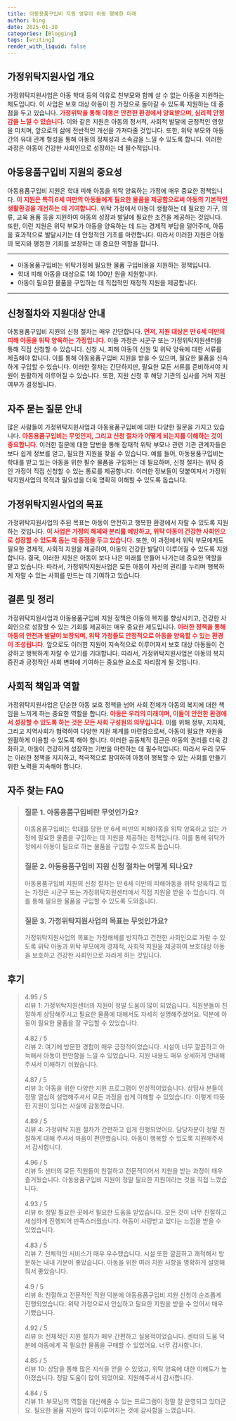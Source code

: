 ```yaml
---
title: 아동용품구입비 지원 영유아 아동 행복한 미래
author: bing
date: 2025-01-30
categories: [Blogging]
tags: [writing]
render_with_liquid: false
---
```



<h2 id='가정위탁지원사업_개요'>가정위탁지원사업 개요</h2>

<p>가정위탁지원사업은 아동 학대 등의 이유로 친부모와 함께 살 수 없는 아동을 지원하는 제도입니다. 이 사업은 보호 대상 아동이 친 가정으로 돌아갈 수 있도록 지원하는 데 중점을 두고 있습니다. <b><span style="color: #ee2323;">가정위탁을 통해 아동은 안전한 환경에서 양육받으며, 심리적 안정감을 느낄 수 있습니다.</span></b> 이와 같은 지원은 아동의 정서적, 사회적 발달에 긍정적인 영향을 미치며, 앞으로의 삶에 전반적인 개선을 가져다줄 것입니다. 또한, 위탁 부모와 아동 간의 유대 관계 형성을 통해 아동의 정체성과 소속감을 느낄 수 있도록 합니다. 이러한 과정은 아동이 건강한 사회인으로 성장하는 데 필수적입니다.</p>

<h2 id='아동용품구입비_지원의_중요성'>아동용품구입비 지원의 중요성</h2>

<p>아동용품구입비 지원은 학대 피해 아동을 위탁 양육하는 가정에 매우 중요한 정책입니다. <b><span style="color: #ee2323;">이 지원은 특히 6세 미만의 아동들에게 필요한 물품을 제공함으로써 아동의 기본적인 생활환경을 개선하는 데 기여합니다.</span></b> 위탁 가정에서 아동이 생활하는 데 필요한 가구, 의류, 교육 용품 등을 지원하여 아동의 성장과 발달에 필요한 조건을 제공하는 것입니다. 또한, 이런 지원은 위탁 부모가 아동을 양육하는 데 드는 경제적 부담을 덜어주며, 아동을 효과적으로 발달시키는 데 안정적인 기초를 마련합니다. 따라서 이러한 지원은 아동의 복지와 평등한 기회를 보장하는 데 중요한 역할을 합니다.</p>

<hr />

<ul>
    <li>아동용품구입비는 위탁가정에 필요한 물품 구입비용을 지원하는 정책입니다.</li>
    <li>학대 피해 아동을 대상으로 1회 100만 원을 지원합니다.</li>
    <li>아동이 필요한 물품을 구입하는 데 직접적인 재정적 지원을 제공합니다.</li>
</ul>

<hr />

<h2 id='신청절차와_지원대상_안내'>신청절차와 지원대상 안내</h2>

<p>아동용품구입비 지원의 신청 절차는 매우 간단합니다. <b><span style="color: #ee2323;">먼저, 지원 대상은 만 6세 미만의 피해 아동을 위탁 양육하는 가정입니다.</span></b> 이들 가정은 시군구 또는 가정위탁지원센터를 통해 직접 신청할 수 있습니다. 신청 시, 피해 아동의 신원 및 위탁 양육에 대한 서류를 제출해야 합니다. 이를 통해 아동용품구입비 지원을 받을 수 있으며, 필요한 물품을 신속하게 구입할 수 있습니다. 이러한 절차는 간단하지만, 필요한 모든 서류를 준비하셔야 지원이 원활하게 이루어질 수 있습니다. 또한, 지원 신청 후 해당 기관의 심사를 거쳐 지원 여부가 결정됩니다.</p>

<h2 id='자주_묻는_질문_안내'>자주 묻는 질문 안내</h2>

<p>많은 사람들이 가정위탁지원사업과 아동용품구입비에 대한 다양한 질문을 가지고 있습니다. <b><span style="color: #ee2323;">아동용품구입비는 무엇인지, 그리고 신청 절차가 어떻게 되는지를 이해하는 것이 중요합니다.</span></b> 이러한 질문에 대한 답변을 통해 잠재적 위탁 부모나 관련 기관 관계자들은 보다 쉽게 정보를 얻고, 필요한 지원을 찾을 수 있습니다. 예를 들어, 아동용품구입비는 학대를 받고 있는 아동을 위한 필수 물품을 구입하는 데 필요하며, 신청 절차는 위탁 중인 가정이 직접 신청할 수 있는 통로를 제공합니다. 이러한 정보들이 덧붙여져서 가정위탁지원사업의 목적과 필요성을 더욱 명확히 이해할 수 있도록 돕습니다.</p>

<h2 id='가정위탁지원사업의_목표'>가정위탁지원사업의 목표</h2>

<p>가정위탁지원사업의 주된 목표는 아동이 안전하고 행복한 환경에서 자랄 수 있도록 지원하는 것입니다. <b><span style="color: #ee2323;">이 사업은 가정의 해체와 분리를 예방하고, 위탁 아동이 건강한 사회인으로 성장할 수 있도록 돕는 데 중점을 두고 있습니다.</span></b> 또한, 이 과정에서 위탁 부모에게도 필요한 경제적, 사회적 지원을 제공하여, 아동의 건강한 발달이 이루어질 수 있도록 지원합니다. 결국, 이러한 지원은 아동이 보다 나은 미래를 만들어 나가는데 중요한 역할을 맡고 있습니다. 따라서, 가정위탁지원사업은 모든 아동이 자신의 권리를 누리며 행복하게 자랄 수 있는 사회를 만드는 데 기여하고 있습니다.</p>

<h2 id='결론_및_정리'>결론 및 정리</h2>

<p>가정위탁지원사업과 아동용품구입비 지원 정책은 아동의 복지를 향상시키고, 건강한 사회인으로 성장할 수 있는 기회를 제공하는 매우 중요한 제도입니다. <b><span style="color: #ee2323;">이러한 정책을 통해 아동의 안전과 발달이 보장되며, 위탁 가정들도 안정적으로 아동을 양육할 수 있는 환경이 조성됩니다.</span></b> 앞으로도 이러한 지원이 지속적으로 이루어져서 보호 대상 아동들이 건강하고 행복하게 자랄 수 있기를 기대합니다. 따라서, 가정위탁지원사업은 아동의 복지 증진과 긍정적인 사회 변화에 기여하는 중요한 요소로 자리잡게 될 것입니다.</p>

<h2 id='사회적_책임과_역할'>사회적 책임과 역할</h2>

<p>가정위탁지원사업은 단순한 아동 보호 정책을 넘어 사회 전체가 아동의 복지에 대한 책임을 느끼게 하는 중요한 역할을 합니다. <b><span style="color: #ee2323;">아동은 우리의 미래이며, 이들이 안전한 환경에서 성장할 수 있도록 하는 것은 모든 사회 구성원의 의무입니다.</span></b> 이를 위해 정부, 지자체, 그리고 지역사회가 협력하여 다양한 지원 체계를 마련함으로써, 아동이 필요한 자원을 원활하게 이용할 수 있도록 해야 합니다. 이러한 공동체적 접근은 아동의 권리를 더욱 강화하고, 아동이 건강하게 성장하는 기반을 마련하는 데 필수적입니다. 따라서 우리 모두는 이러한 정책을 지지하고, 적극적으로 참여하여 아동이 행복할 수 있는 사회를 만들기 위한 노력을 지속해야 합니다.</p>


<h2 id='자주_찾는_FAQ'>자주 찾는 FAQ</h2>
<div itemscope="" itemtype="https://schema.org/FAQPage"> 
<blockquote> 
<div itemscope="" itemprop="mainEntity" itemtype="https://schema.org/Question"> 
<h3 itemprop="name">질문 1. 아동용품구입비란 무엇인가요?</h3> 
<div itemscope="" itemprop="acceptedAnswer" itemtype="https://schema.org/Answer"> 
<span itemprop="text"> 
<p>아동용품구입비는 학대를 당한 만 6세 미만의 피해아동을 위탁 양육하고 있는 가정에 필요한 물품을 구입하는 데 지원을 제공하는 정책입니다. 이를 통해 위탁가정에서 아동이 필요로 하는 물품을 구입할 수 있도록 돕습니다.</p> 
</span> 
</div> 
</div> 

<div itemscope="" itemprop="mainEntity" itemtype="https://schema.org/Question"> 
<h3 itemprop="name">질문 2. 아동용품구입비 지원 신청 절차는 어떻게 되나요?</h3> 
<div itemscope="" itemprop="acceptedAnswer" itemtype="https://schema.org/Answer"> 
<span itemprop="text"> 
<p>아동용품구입비 지원의 신청 절차는 만 6세 미만의 피해아동을 위탁 양육하고 있는 가정은 시군구 또는 가정위탁지원센터에서 직접 지원을 받을 수 있습니다. 이를 통해 필요한 물품을 구입할 수 있도록 도와줍니다.</p> 
</span> 
</div> 
</div> 

<div itemscope="" itemprop="mainEntity" itemtype="https://schema.org/Question"> 
<h3 itemprop="name">질문 3. 가정위탁지원사업의 목표는 무엇인가요?</h3> 
<div itemscope="" itemprop="acceptedAnswer" itemtype="https://schema.org/Answer"> 
<span itemprop="text"> 
<p>가정위탁지원사업의 목표는 가정해체를 방지하고 건전한 사회인으로 자랄 수 있도록 위탁 아동과 위탁 부모에게 경제적, 사회적 지원을 제공하여 보호대상 아동을 보호하고 건강한 사회인으로 자라게 하는 것입니다.</p> 
</span> 
</div> 
</div> 
</blockquote> 
</div>
<h2 id='후기'>후기</h2>
<div itemscope itemtype="https://schema.org/Product">
  <blockquote>
  <div itemprop="review" itemscope itemtype="https://schema.org/Review">
      <div itemprop="reviewRating" itemscope itemtype="https://schema.org/Rating"> <span itemprop="ratingValue">4.95</span> / <span itemprop="bestRating">5</span> </div>
      <span itemprop="reviewBody">리뷰 1: 가정위탁지원센터의 지원이 정말 도움이 많이 되었습니다. 직원분들이 친절하게 상담해주시고 필요한 물품에 대해서도 자세히 설명해주셨어요. 덕분에 아동이 필요한 물품을 잘 구입할 수 있었습니다.</span>
  </div>
  <br>
  <div itemprop="review" itemscope itemtype="https://schema.org/Review">
      <div itemprop="reviewRating" itemscope itemtype="https://schema.org/Rating"> <span itemprop="ratingValue">4.82</span> / <span itemprop="bestRating">5</span> </div>
      <span itemprop="reviewBody">리뷰 2: 여기에 방문한 경험이 매우 긍정적이었습니다. 시설이 너무 깔끔하고 아늑해서 아동이 편안함을 느낄 수 있었습니다. 지원 내용도 매우 상세하게 안내해주셔서 이해하기 쉬웠습니다.</span>
  </div>
  <br>
  <div itemprop="review" itemscope itemtype="https://schema.org/Review">
      <div itemprop="reviewRating" itemscope itemtype="https://schema.org/Rating"> <span itemprop="ratingValue">4.87</span> / <span itemprop="bestRating">5</span> </div>
      <span itemprop="reviewBody">리뷰 3: 아동을 위한 다양한 지원 프로그램이 인상적이었습니다. 상담사 분들이 정말 열심히 설명해주셔서 모든 과정을 쉽게 이해할 수 있었습니다. 이렇게 따뜻한 지원이 있다는 사실에 감동했습니다.</span>
  </div>
  <br>
  <div itemprop="review" itemscope itemtype="https://schema.org/Review">
      <div itemprop="reviewRating" itemscope itemtype="https://schema.org/Rating"> <span itemprop="ratingValue">4.89</span> / <span itemprop="bestRating">5</span> </div>
      <span itemprop="reviewBody">리뷰 4: 가정위탁 지원 절차가 간편하고 쉽게 진행되었어요. 담당자분이 정말 친절하게 대해 주셔서 마음이 편안했습니다. 아동이 행복할 수 있도록 지원해주셔서 감사합니다.</span>
  </div>
  <br>
  <div itemprop="review" itemscope itemtype="https://schema.org/Review">
      <div itemprop="reviewRating" itemscope itemtype="https://schema.org/Rating"> <span itemprop="ratingValue">4.96</span> / <span itemprop="bestRating">5</span> </div>
      <span itemprop="reviewBody">리뷰 5: 센터의 모든 직원들이 친절하고 전문적이어서 지원을 받는 과정이 매우 즐거웠습니다. 아동용품구입비 지원이 정말 필요한 지원이라는 것을 직접 느꼈습니다.</span>
  </div>
  <br>
  <div itemprop="review" itemscope itemtype="https://schema.org/Review">
      <div itemprop="reviewRating" itemscope itemtype="https://schema.org/Rating"> <span itemprop="ratingValue">4.93</span> / <span itemprop="bestRating">5</span> </div>
      <span itemprop="reviewBody">리뷰 6: 정말 필요한 곳에서 필요한 도움을 받았습니다. 모든 것이 너무 친절하고 세심하게 진행되어 만족스러웠습니다. 아동이 사랑받고 있다는 느낌을 받을 수 있었습니다.</span>
  </div>
  <br>
  <div itemprop="review" itemscope itemtype="https://schema.org/Review">
      <div itemprop="reviewRating" itemscope itemtype="https://schema.org/Rating"> <span itemprop="ratingValue">4.83</span> / <span itemprop="bestRating">5</span> </div>
      <span itemprop="reviewBody">리뷰 7: 전체적인 서비스가 매우 우수했습니다. 시설 또한 깔끔하고 쾌적해서 방문하는 내내 기분이 좋았습니다. 아동을 위한 여러 지원 사항을 명확하게 설명해줘서 좋았습니다.</span>
  </div>
  <br>
  <div itemprop="review" itemscope itemtype="https://schema.org/Review">
      <div itemprop="reviewRating" itemscope itemtype="https://schema.org/Rating"> <span itemprop="ratingValue">4.9</span> / <span itemprop="bestRating">5</span> </div>
      <span itemprop="reviewBody">리뷰 8: 친절하고 전문적인 직원 덕분에 아동용품구입비 지원 신청이 순조롭게 진행되었습니다. 위탁 가정으로서 안심하고 필요한 지원을 받을 수 있어서 매우 기뻤습니다.</span>
  </div>
  <br>
  <div itemprop="review" itemscope itemtype="https://schema.org/Review">
      <div itemprop="reviewRating" itemscope itemtype="https://schema.org/Rating"> <span itemprop="ratingValue">4.92</span> / <span itemprop="bestRating">5</span> </div>
      <span itemprop="reviewBody">리뷰 9: 전체적인 지원 절차가 매우 간편하고 실용적이었습니다. 센터의 도움 덕분에 아동에게 꼭 필요한 물품을 구매할 수 있었어요. 너무 감사합니다.</span>
  </div>
  <br>
  <div itemprop="review" itemscope itemtype="https://schema.org/Review">
      <div itemprop="reviewRating" itemscope itemtype="https://schema.org/Rating"> <span itemprop="ratingValue">4.85</span> / <span itemprop="bestRating">5</span> </div>
      <span itemprop="reviewBody">리뷰 10: 상담을 통해 많은 지식을 얻을 수 있었고, 위탁 양육에 대한 이해도가 높아졌습니다. 정말 도움이 많이 되었어요. 지원해주셔서 감사합니다.</span>
  </div>
  <br>
  <div itemprop="review" itemscope itemtype="https://schema.org/Review">
      <div itemprop="reviewRating" itemscope itemtype="https://schema.org/Rating"> <span itemprop="ratingValue">4.84</span> / <span itemprop="bestRating">5</span> </div>
      <span itemprop="reviewBody">리뷰 11: 부모님의 역할을 대신해줄 수 있는 프로그램이 정말 잘 운영되고 있더군요. 필요한 물품 지원이 많이 이루어지는 것에 감사함을 느꼈습니다.</span>
  </div>
  </blockquote>
</div>
